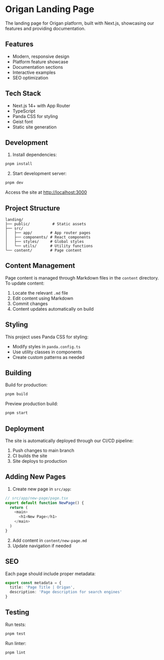 # Origan Landing Page

The landing page for Origan platform, built with Next.js, showcasing our features and providing documentation.

## Features

- Modern, responsive design
- Platform feature showcase
- Documentation sections
- Interactive examples
- SEO optimization

## Tech Stack

- Next.js 14+ with App Router
- TypeScript
- Panda CSS for styling
- Geist font
- Static site generation

## Development

1. Install dependencies:
```bash
pnpm install
```

2. Start development server:
```bash
pnpm dev
```

Access the site at [http://localhost:3000](http://localhost:3000)

## Project Structure

```
landing/
├── public/          # Static assets
├── src/
│   ├── app/        # App router pages
│   ├── components/ # React components
│   ├── styles/     # Global styles
│   └── utils/      # Utility functions
└── content/        # Page content
```

## Content Management

Page content is managed through Markdown files in the `content` directory. To update content:

1. Locate the relevant `.md` file
2. Edit content using Markdown
3. Commit changes
4. Content updates automatically on build

## Styling

This project uses Panda CSS for styling:

- Modify styles in `panda.config.ts`
- Use utility classes in components
- Create custom patterns as needed

## Building

Build for production:
```bash
pnpm build
```

Preview production build:
```bash
pnpm start
```

## Deployment

The site is automatically deployed through our CI/CD pipeline:

1. Push changes to main branch
2. CI builds the site
3. Site deploys to production

## Adding New Pages

1. Create new page in `src/app`:
```typescript
// src/app/new-page/page.tsx
export default function NewPage() {
  return (
    <main>
      <h1>New Page</h1>
    </main>
  )
}
```

2. Add content in `content/new-page.md`
3. Update navigation if needed

## SEO

Each page should include proper metadata:

```typescript
export const metadata = {
  title: 'Page Title | Origan',
  description: 'Page description for search engines'
}
```

## Testing

Run tests:
```bash
pnpm test
```

Run linter:
```bash
pnpm lint
